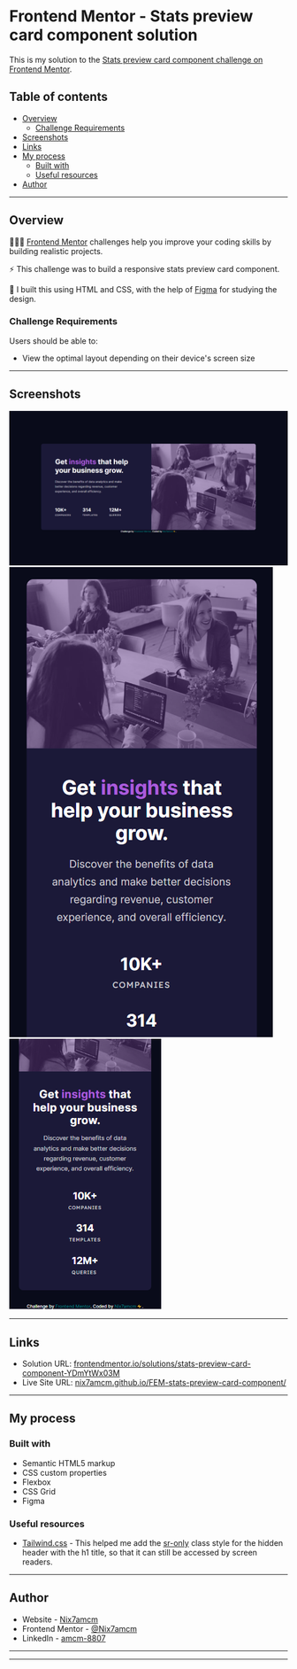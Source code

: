 # Frontend Mentor - Stats preview card component solution

This is my solution to the [Stats preview card component challenge on Frontend Mentor](https://www.frontendmentor.io/challenges/stats-preview-card-component-8JqbgoU62).

## Table of contents

- [Overview](#overview)
  - [Challenge Requirements](#challenge-requirements)
- [Screenshots](#screenshots)
- [Links](#links)
- [My process](#my-process)
  - [Built with](#built-with)
  - [Useful resources](#useful-resources)
- [Author](#author)

---

## Overview

👩🏻‍💻 [Frontend Mentor](www.frontendmentor.io) challenges help you improve your coding skills by building realistic projects.

⚡ This challenge was to build a responsive stats preview card component.

🚀 I built this using HTML and CSS, with the help of [Figma](https://www.figma.com) for studying the design.

### Challenge Requirements

Users should be able to:

- View the optimal layout depending on their device's screen size

---

## Screenshots

![](solution-snaps/desktop.png)
![](solution-snaps/mobile.png)
![](solution-snaps/mobile-2.png)

---

## Links

- Solution URL: [frontendmentor.io/solutions/stats-preview-card-component-YDmYtWx03M](https://www.frontendmentor.io/solutions/stats-preview-card-component-YDmYtWx03M)
- Live Site URL: [nix7amcm.github.io/FEM-stats-preview-card-component/](https://nix7amcm.github.io/FEM-stats-preview-card-component/)

---

## My process

### Built with

- Semantic HTML5 markup
- CSS custom properties
- Flexbox
- CSS Grid
- Figma

### Useful resources
- [Tailwind.css](https://tailwindcss.com/) - This helped me add the [sr-only](https://tailwindcss.com/docs/screen-readers#screen-reader-only-elements) class style for the hidden header with the h1 title, so that it can still be accessed by screen readers.

---

## Author

- Website - [Nix7amcm](https://github.com/Nix7amcm)
- Frontend Mentor - [@Nix7amcm](https://www.frontendmentor.io/profile/Nix7amcm)
- LinkedIn - [amcm-8807](https://www.linkedin.com/in/amcm-8807/)

---
---
